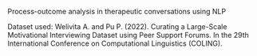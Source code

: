 Process-outcome analysis in therapeutic conversations using NLP

Dataset used:
Welivita A. and Pu P. (2022). Curating a Large-Scale Motivational Interviewing Dataset using Peer Support Forums. In the 29th International Conference on Computational Linguistics (COLING).
